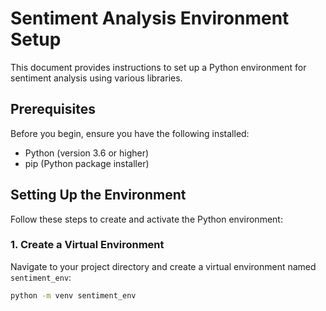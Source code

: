 # Sentiment Analysis Environment Setup

This document provides instructions to set up a Python environment for sentiment analysis using various libraries.

## Prerequisites

Before you begin, ensure you have the following installed:

- Python (version 3.6 or higher)
- pip (Python package installer)

## Setting Up the Environment

Follow these steps to create and activate the Python environment:

### 1. Create a Virtual Environment

Navigate to your project directory and create a virtual environment named `sentiment_env`:

```bash
python -m venv sentiment_env